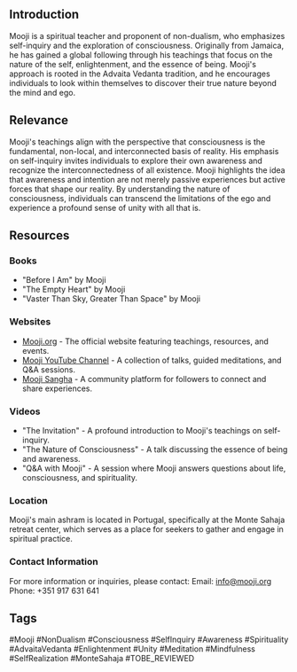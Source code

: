 ## Introduction
Mooji is a spiritual teacher and proponent of non-dualism, who emphasizes self-inquiry and the exploration of consciousness. Originally from Jamaica, he has gained a global following through his teachings that focus on the nature of the self, enlightenment, and the essence of being. Mooji's approach is rooted in the Advaita Vedanta tradition, and he encourages individuals to look within themselves to discover their true nature beyond the mind and ego.

## Relevance
Mooji's teachings align with the perspective that consciousness is the fundamental, non-local, and interconnected basis of reality. His emphasis on self-inquiry invites individuals to explore their own awareness and recognize the interconnectedness of all existence. Mooji highlights the idea that awareness and intention are not merely passive experiences but active forces that shape our reality. By understanding the nature of consciousness, individuals can transcend the limitations of the ego and experience a profound sense of unity with all that is.

## Resources

### Books
- "Before I Am" by Mooji
- "The Empty Heart" by Mooji
- "Vaster Than Sky, Greater Than Space" by Mooji

### Websites
- [Mooji.org](https://mooji.org) - The official website featuring teachings, resources, and events.
- [Mooji YouTube Channel](https://www.youtube.com/user/Mooji) - A collection of talks, guided meditations, and Q&A sessions.
- [Mooji Sangha](https://moojisangha.com) - A community platform for followers to connect and share experiences.

### Videos
- "The Invitation" - A profound introduction to Mooji's teachings on self-inquiry.
- "The Nature of Consciousness" - A talk discussing the essence of being and awareness.
- "Q&A with Mooji" - A session where Mooji answers questions about life, consciousness, and spirituality.

### Location
Mooji's main ashram is located in Portugal, specifically at the Monte Sahaja retreat center, which serves as a place for seekers to gather and engage in spiritual practice.

### Contact Information
For more information or inquiries, please contact:
Email: info@mooji.org  
Phone: +351 917 631 641

## Tags
#Mooji #NonDualism #Consciousness #SelfInquiry #Awareness #Spirituality #AdvaitaVedanta #Enlightenment #Unity #Meditation #Mindfulness #SelfRealization #MonteSahaja #TOBE_REVIEWED
